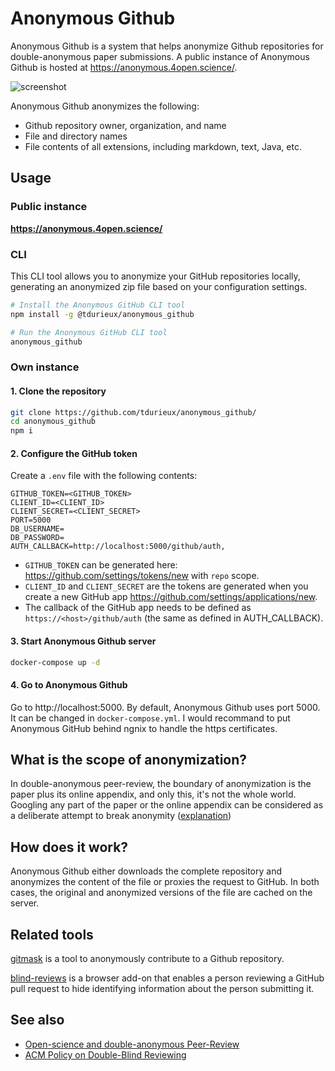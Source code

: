 # Anonymous Github

Anonymous Github is a system that helps anonymize Github repositories for double-anonymous paper submissions. A public instance of Anonymous Github is hosted at https://anonymous.4open.science/.

![screenshot](https://user-images.githubusercontent.com/5577568/217193282-42f608d3-2b46-4ebc-90df-772f248605be.png)


Anonymous Github anonymizes the following:

- Github repository owner, organization, and name
- File and directory names
- File contents of all extensions, including markdown, text, Java, etc.

## Usage

### Public instance

**https://anonymous.4open.science/**

### CLI

This CLI tool allows you to anonymize your GitHub repositories locally, generating an anonymized zip file based on your configuration settings.

```bash
# Install the Anonymous GitHub CLI tool
npm install -g @tdurieux/anonymous_github

# Run the Anonymous GitHub CLI tool
anonymous_github
```

### Own instance

#### 1. Clone the repository

```bash
git clone https://github.com/tdurieux/anonymous_github/
cd anonymous_github
npm i
```

#### 2. Configure the GitHub token

Create a `.env` file with the following contents:

```env
GITHUB_TOKEN=<GITHUB_TOKEN>
CLIENT_ID=<CLIENT_ID>
CLIENT_SECRET=<CLIENT_SECRET>
PORT=5000
DB_USERNAME=
DB_PASSWORD=
AUTH_CALLBACK=http://localhost:5000/github/auth,
```

- `GITHUB_TOKEN` can be generated here: https://github.com/settings/tokens/new with `repo` scope.
- `CLIENT_ID` and `CLIENT_SECRET` are the tokens are generated when you create a new GitHub app https://github.com/settings/applications/new.
- The callback of the GitHub app needs to be defined as `https://<host>/github/auth` (the same as defined in AUTH_CALLBACK).

#### 3. Start Anonymous Github server

```bash
docker-compose up -d
```

#### 4. Go to Anonymous Github

Go to http://localhost:5000. By default, Anonymous Github uses port 5000. It can be changed in `docker-compose.yml`. I would recommand to put Anonymous GitHub behind ngnix to handle the https certificates.

## What is the scope of anonymization?

In double-anonymous peer-review, the boundary of anonymization is the paper plus its online appendix, and only this, it's not the whole world. Googling any part of the paper or the online appendix can be considered as a deliberate attempt to break anonymity ([explanation](https://www.monperrus.net/martin/open-science-double-blind))

## How does it work?

Anonymous Github either downloads the complete repository and anonymizes the content of the file or proxies the request to GitHub. In both cases, the original and anonymized versions of the file are cached on the server.

## Related tools

[gitmask](https://www.gitmask.com/) is a tool to anonymously contribute to a Github repository.

[blind-reviews](https://github.com/zombie/blind-reviews/) is a browser add-on that enables a person reviewing a GitHub pull request to hide identifying information about the person submitting it.

## See also

- [Open-science and double-anonymous Peer-Review](https://www.monperrus.net/martin/open-science-double-blind)
- [ACM Policy on Double-Blind Reviewing](https://dl.acm.org/journal/tods/DoubleBlindPolicy)
